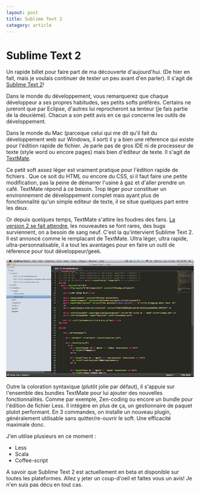 ```yaml
---
layout: post 
title: Sublime Text 2
category: article
---
```


# Sublime Text 2 

Un rapide billet pour faire part de ma découverte d'aujourd'hui. (De hier en fait, mais je voulais
continuer de tester un peu avant d'en parler). Il s'agit de [Sublime Text 2](http://www.sublimetext.com/)!

Dans le monde du développement, vous remarquerez que chaque développeur a ses propres habitudes, ses petits softs préférés. Certains ne jureront que par Eclipse, d'autres lui reprocheront sa lenteur (je fais partie de la deuxième). Chacun a son petit avis en ce qui concerne les outils de développement. 

Dans le monde du Mac (parceque celui qui me dit qu'il fait du développement web sur Windows, il sort) il y a bien une réference qui existe pour l'édition rapide de fichier. Je parle pas de gros IDE ni de processeur de texte (style word ou encore pages) mais bien d'éditeur de texte. Il s'agit de [TextMate](http://macromates.com/). 

Ce petit soft assez léger est vraiment pratique pour l'édition rapide de fichiers . Que ce soit du HTML ou encore du CSS, si il faut faire une petite modification, pas la peine de démarrer l'usine à gaz et d'aller prendre un café. TextMate répond à ce besoin. Trop léger pour constituer un environnement de développement complet mais ayant plus de fonctionnalité qu'un simple editeur de texte, il se situe quelques part entre les deux.

Or depuis quelques temps, TextMate s'attire les foudres des fans. [La version 2 se fait attendre](http://www.wired.com/epicenter/2009/12/vaporware-2009-inhale-the-fail/), les nouveautes se font rares, des bugs surviennent, on a besoin de sang neuf. C'est la qu'intervient Sublime Text 2. Il est annoncé comme le remplacant de TextMate. Ultra léger, ultra rapide, ultra-personnalisable, il a tout les avantages pour en faire un outil de réference pour tout développeur/geek.

![Screenshot de Sublime Text 2](/assets/screenshots/sublime-text-2-screenshot.jpg)

Outre la coloration syntaxique (plutôt jolie par défaut), il s'appuie sur l'ensemble des bundles TextMate pour lui ajouter des nouvelles fonctionnalités. Comme par exemple, Zen-coding ou encore un bundle pour l'édition de fichier Less. Il intégère en plus de ça, un gestionnaire de paquet plutot performant. En 3 commandes, on installe un nouveau plugin, généralement utilisable sans quitter/re-ouvrir le soft. Une efficacité maximale donc.  

J'en utilise plusieurs en ce moment : 

* Less
* Scala
* Coffee-script

A savoir que Sublime Text 2 est actuellement en beta et disponible sur toutes les plateformes. Allez y jeter un coup-d'oeil et faites vous un avis! Je n'en suis pas décu en tout cas. 